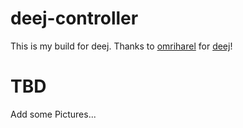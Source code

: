 # deej-controller

This is my build for deej. Thanks to  [omriharel](https://github.com/omriharel) for [deej](https://github.com/omriharel/deej#hardware)!

# TBD
Add some Pictures...
